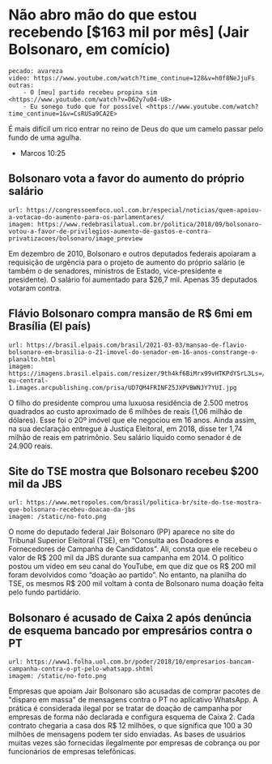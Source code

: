# Não abro mão do que estou recebendo [$163 mil por mês] (Jair Bolsonaro, em comício)

    pecado: avareza
    video: https://www.youtube.com/watch?time_continue=128&v=h0f8NeJjuFs
    outras:
        - O [meu] partido recebeu propina sim <https://www.youtube.com/watch?v=D62y7u04-U8>
        - Eu sonego tudo que for possível <https://www.youtube.com/watch?time_continue=1&v=CsRUSa9CA2E>

É mais difícil um rico entrar no reino de Deus do que um camelo passar pelo fundo de uma agulha.
- Marcos 10:25


## Bolsonaro vota a favor do aumento do próprio salário

    url: https://congressoemfoco.uol.com.br/especial/noticias/quem-apoiou-a-votacao-do-aumento-para-os-parlamentares/
    imagem: https://www.redebrasilatual.com.br/politica/2018/09/bolsonaro-votou-a-favor-de-privilegios-aumento-de-gastos-e-contra-privatizacoes/bolsonaro/image_preview

Em dezembro de 2010, Bolsonaro e outros deputados federais apoiaram a requisição de urgência para o projeto de aumento do próprio salário (e também o de senadores, ministros de Estado,  vice-presidente e presidente). O salário foi aumentado para $26,7 mil. Apenas 35 deputados votaram contra.


## Flávio Bolsonaro compra mansão de R$ 6mi em Brasília (El país)

    url: https://brasil.elpais.com/brasil/2021-03-03/mansao-de-flavio-bolsonaro-em-brasilia-o-21-imovel-do-senador-em-16-anos-constrange-o-planalto.html
    imagem: https://imagens.brasil.elpais.com/resizer/9th4kf6BiMrx99vHTKPdYSrL3Ls=/1960x0/cloudfront-eu-central-1.images.arcpublishing.com/prisa/UD7QM4FRINFZ5JXPVBWNJY7YUI.jpg

 O filho do presidente comprou uma luxuosa residência de 2.500 metros quadrados ao custo aproximado de 6 milhões de reais (1,06 milhão de dólares). Esse foi o 20º imóvel que ele negociou em 16 anos. Ainda assim, na sua declaração entregue à Justiça Eleitoral, em 2018, disse ter 1,74 milhão de reais em patrimônio. Seu salário líquido como senador é de 24.900 reais.


## Site do TSE mostra que Bolsonaro recebeu $200 mil da JBS

    url: https://www.metropoles.com/brasil/politica-br/site-do-tse-mostra-que-bolsonaro-recebeu-doacao-da-jbs
    imagem: /static/no-foto.png

O nome do deputado federal Jair Bolsonaro (PP) aparece no site do Tribunal Superior Eleitoral (TSE),
em “Consulta aos Doadores e Fornecedores de Campanha de Candidatos”. Ali, consta que ele recebeu o valor
de R$ 200 mil da JBS durante sua campanha em 2014. O político postou um vídeo em seu canal do YouTube,
em que diz que os R$ 200 mil foram devolvidos como “doação ao partido”. No entanto, na planilha do TSE,
os mesmos R$ 200 mil voltam à conta de Bolsonaro numa doação feita pelo fundo partidário.


## Bolsonaro é acusado de Caixa 2 após denúncia de esquema bancado por empresários contra o PT

    url: https://www1.folha.uol.com.br/poder/2018/10/empresarios-bancam-campanha-contra-o-pt-pelo-whatsapp.shtml
    imagem: /static/no-foto.png

Empresas que apoiam Jair Bolsonaro são acusadas de comprar pacotes de "disparo
em massa" de mensagens contra o PT no aplicativo WhatsApp. A prática é considerada
ilegal por se tratar de doação de campanha por empresas de forma não declarada e
configura esquema de Caixa 2. Cada contrato chegaria a casa dos R$ 12 milhões, o
que significa que 100 a 30 milhões de mensagens podem ter sido enviadas. As bases
de usuários muitas vezes são fornecidas ilegalmente por empresas de cobrança ou
por funcionários de empresas telefônicas.
